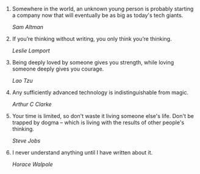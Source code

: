 
1. Somewhere in the world, an unknown young person is probably starting a company now that will eventually be as big as today's tech giants.

   *Sam Altman*
   
1. If you’re thinking without writing, you only think you’re thinking.

   *Leslie Lamport*
  
1. Being deeply loved by someone gives you strength, while loving someone deeply gives you courage.
   
   *Lao Tzu*

1. Any sufficiently advanced technology is indistinguishable from magic.
   
   *Arthur C Clarke*

1. Your time is limited, so don't waste it living someone else's life. Don't be trapped by dogma – which is living with the results of other people's thinking.

   *Steve Jobs*
 
1. I never understand anything until I have written about it.
   
   *Horace Walpole*
